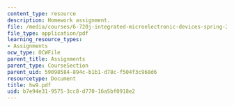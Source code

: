 ```yaml
---
content_type: resource
description: Homework assignment.
file: /media/courses/6-720j-integrated-microelectronic-devices-spring-2007/b7e94e3195753cc8d77016a5bf0918e2_hw9.pdf
file_type: application/pdf
learning_resource_types:
- Assignments
ocw_type: OCWFile
parent_title: Assignments
parent_type: CourseSection
parent_uid: 59098584-894c-b1b1-d78c-f504f3c968d6
resourcetype: Document
title: hw9.pdf
uid: b7e94e31-9575-3cc8-d770-16a5bf0918e2
---
```

